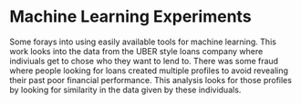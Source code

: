 # Machine Learning Experiments
Some forays into using easily available tools for machine learning. This work looks into the data from the UBER style loans company where indiviuals get to chose who they want to lend to. There was some fraud where people looking for loans created multiple profiles to avoid revealing their past poor financial performance. This analysis looks for those profiles by looking for similarity in the data given by these individuals.
